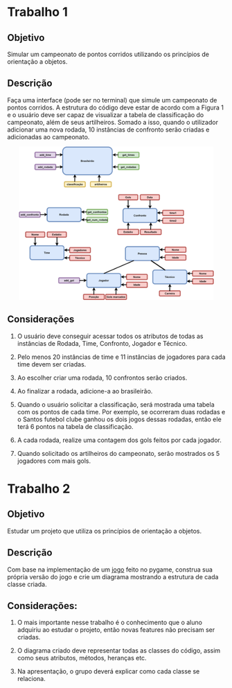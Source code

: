# Trabalho 1

## Objetivo

Simular um campeonato de pontos corridos utilizando os princípios de orientação a objetos.

## Descrição 

Faça uma interface (pode ser no terminal) que simule um campeonato de pontos corridos. A estrutura do código deve estar de acordo com a Figura 1 e o usuário deve ser capaz de visualizar a tabela de classificação do campeonato, além de seus artilheiros. Somado a isso, quando o utilizador adicionar uma nova rodada, 10 instâncias de confronto serão criadas e adicionadas ao campeonato.

<p align="center">
  <img src="https://github.com/matheusdutra0207/Trabalho-2-ling-prog-POO/blob/main/Imagens/estrutura.png" width="450" title="prog 1 e 2">
</p>


## Considerações

1. O usuário deve conseguir acessar todos os atributos de todas as instâncias de Rodada, Time, Confronto, Jogador e Técnico.

2. Pelo menos 20 instâncias de time e 11 instâncias de jogadores para cada time devem ser criadas. 

3. Ao escolher criar uma rodada, 10 confrontos serão criados.

4. Ao finalizar a rodada, adicione-a ao brasileirão.

5. Quando o usuário solicitar a classificação, será mostrada uma tabela com os pontos de cada time. Por exemplo, se ocorreram duas rodadas e o Santos futebol clube ganhou os dois jogos dessas rodadas, então ele terá 6 pontos na tabela de classificação. 

6. A cada rodada, realize uma contagem dos gols feitos por cada jogador.

7. Quando solicitado os artilheiros do campeonato, serão mostrados os 5 jogadores com mais gols.  


# Trabalho 2

## Objetivo 

Estudar um projeto que utiliza os princípios de orientação a objetos.

## Descrição

Com base na implementação de um [jogo](https://www.techwithtim.net/tutorials/game-development-with-python/snake-pygame/snake-tutorial-4) feito no pygame, construa sua própria versão do jogo e crie um diagrama mostrando a estrutura de cada classe criada.  

## Considerações:

1. O mais importante nesse trabalho é o conhecimento que o aluno adquiriu ao estudar o projeto, então novas features não precisam ser criadas.

2. O diagrama criado deve representar todas as classes do código, assim como seus atributos, métodos, heranças etc. 

3. Na apresentação, o grupo deverá explicar como cada classe se relaciona. 




